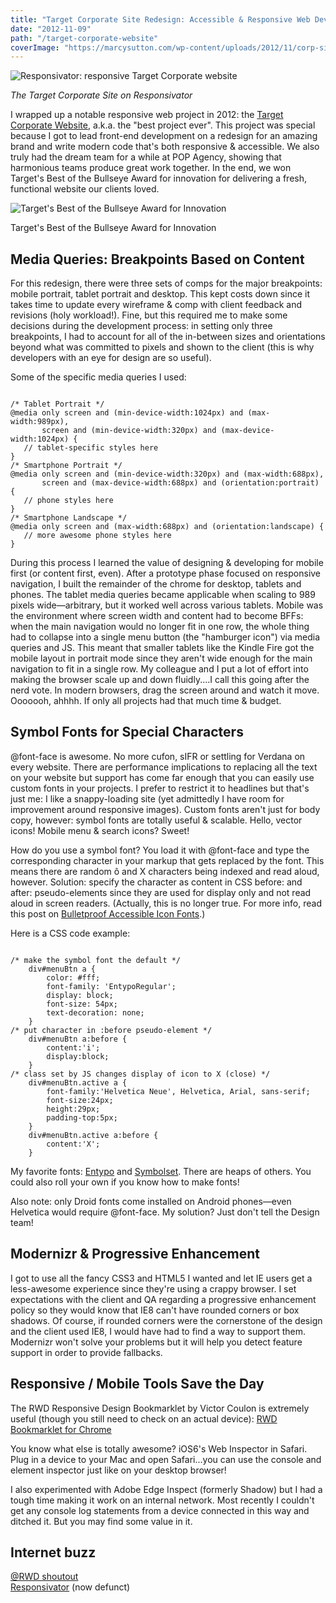 ```yaml
---
title: "Target Corporate Site Redesign: Accessible & Responsive Web Development"
date: "2012-11-09"
path: "/target-corporate-website"
coverImage: "https://marcysutton.com/wp-content/uploads/2012/11/corp-site-responsive.jpg"
---
```


![Responsivator: responsive Target Corporate website](https://marcysutton.com/wp-content/uploads/2012/11/corp-site-responsive.jpg)

_The Target Corporate Site on Responsivator_

I wrapped up a notable responsive web project in 2012: the [Target Corporate Website](http://corporate.target.com/ "Link opens in a new window"), a.k.a. the "best project ever". This project was special because I got to lead front-end development on a redesign for an amazing brand and write modern code that's both responsive & accessible. We also truly had the dream team for a while at POP Agency, showing that harmonious teams produce great work together. In the end, we won Target's Best of the Bullseye Award for innovation for delivering a fresh, functional website our clients loved.

![Target's Best of the Bullseye Award for Innovation](/wp-content/uploads/2016/04/2013-05-16_1368722163.jpg)

Target's Best of the Bullseye Award for Innovation

## Media Queries: Breakpoints Based on Content

For this redesign, there were three sets of comps for the major breakpoints: mobile portrait, tablet portrait and desktop. This kept costs down since it takes time to update every wireframe & comp with client feedback and revisions (holy workload!). Fine, but this required me to make some decisions during the development process: in setting only three breakpoints, I had to account for all of the in-between sizes and orientations beyond what was committed to pixels and shown to the client (this is why developers with an eye for design are so useful).

Some of the specific media queries I used:

```

/* Tablet Portrait */
@media only screen and (min-device-width:1024px) and (max-width:989px),
       screen and (min-device-width:320px) and (max-device-width:1024px) {
   // tablet-specific styles here
}
/* Smartphone Portrait */
@media only screen and (min-device-width:320px) and (max-width:688px),
       screen and (max-device-width:688px) and (orientation:portrait) {
   // phone styles here
}
/* Smartphone Landscape */
@media only screen and (max-width:688px) and (orientation:landscape) {
   // more awesome phone styles here
}

```

During this process I learned the value of designing & developing for mobile first (or content first, even). After a prototype phase focused on responsive navigation, I built the remainder of the chrome for desktop, tablets and phones. The tablet media queries became applicable when scaling to 989 pixels wide—arbitrary, but it worked well across various tablets. Mobile was the environment where screen width and content had to become BFFs: when the main navigation would no longer fit in one row, the whole thing had to collapse into a single menu button (the "hamburger icon") via media queries and JS. This meant that smaller tablets like the Kindle Fire got the mobile layout in portrait mode since they aren't wide enough for the main navigation to fit in a single row. My colleague and I put a lot of effort into making the browser scale up and down fluidly....I call this going after the nerd vote. In modern browsers, drag the screen around and watch it move. Ooooooh, ahhhh. If only all projects had that much time & budget.

## Symbol Fonts for Special Characters

@font-face is awesome. No more cufon, sIFR or settling for Verdana on every website. There are performance implications to replacing all the text on your website but support has come far enough that you can easily use custom fonts in your projects. I prefer to restrict it to headlines but that's just me: I like a snappy-loading site (yet admittedly I have room for improvement around responsive images). Custom fonts aren't just for body copy, however: symbol fonts are totally useful & scalable. Hello, vector icons! Mobile menu & search icons? Sweet!

How do you use a symbol font? You load it with @font-face and type the corresponding character in your markup that gets replaced by the font. This means there are random ô and X characters being indexed and read aloud, however. Solution: specify the character as content in CSS before: and after: pseudo-elements since they are used for display only and not read aloud in screen readers. (Actually, this is no longer true. For more info, read this post on [Bulletproof Accessible Icon Fonts](http://www.filamentgroup.com/lab/bulletproof_icon_fonts.html "Link opens in a new window").)

Here is a CSS code example:

```

/* make the symbol font the default */
    div#menuBtn a {
        color: #fff;
        font-family: 'EntypoRegular';
        display: block;
        font-size: 54px;
        text-decoration: none;
    }
/* put character in :before pseudo-element */
    div#menuBtn a:before {
        content:'i';
        display:block;
    }
/* class set by JS changes display of icon to X (close) */
    div#menuBtn.active a {
        font-family:'Helvetica Neue', Helvetica, Arial, sans-serif;
        font-size:24px;
        height:29px;
        padding-top:5px;
    }
    div#menuBtn.active a:before {
        content:'X';
    }

```

My favorite fonts: [Entypo](http://www.entypo.com/ "Link opens in a new window") and [Symbolset](http://symbolset.com/ "Link opens in a new window"). There are heaps of others. You could also roll your own if you know how to make fonts!

Also note: only Droid fonts come installed on Android phones—even Helvetica would require @font-face. My solution? Just don't tell the Design team!

## Modernizr & Progressive Enhancement

I got to use all the fancy CSS3 and HTML5 I wanted and let IE users get a less-awesome experience since they're using a crappy browser. I set expectations with the client and QA regarding a progressive enhancement policy so they would know that IE8 can't have rounded corners or box shadows. Of course, if rounded corners were the cornerstone of the design and the client used IE8, I would have had to find a way to support them. Modernizr won't solve your problems but it will help you detect feature support in order to provide fallbacks.

## Responsive / Mobile Tools Save the Day

The RWD Responsive Design Bookmarklet by Victor Coulon is extremely useful (though you still need to check on an actual device): [RWD Bookmarklet for Chrome](http://responsive.victorcoulon.fr/ "Link opens in a new window")

You know what else is totally awesome? iOS6's Web Inspector in Safari. Plug in a device to your Mac and open Safari...you can use the console and element inspector just like on your desktop browser!

I also experimented with Adobe Edge Inspect (formerly Shadow) but I had a tough time making it work on an internal network. Most recently I couldn't get any console log statements from a device connected in this way and ditched it. But you may find some value in it.

## Internet buzz

[@RWD shoutout](https://twitter.com/RWD/status/253584501584842753 "Link opens in a new window")  
[Responsivator](http://dfcb.github.com/Responsivator/?site=http://corporate.target.com "Link opens in a new window") (now defunct)
